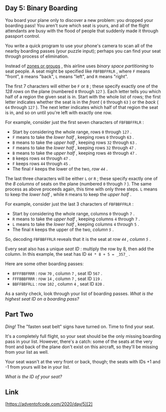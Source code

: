 ## Day 5: Binary Boarding

You board your plane only to discover a new problem: you dropped your boarding pass! You aren't sure which seat is yours, and all of the flight attendants are busy with the flood of people that suddenly made it through passport control.

You write a quick program to use your phone's camera to scan all of the nearby boarding passes (your puzzle input); perhaps you can find your seat through process of elimination.

Instead of [zones or groups][1] , this airline uses _binary space partitioning_ to seat people. A seat might be specified like `FBFBBFFRLR` , where `F` means "front", `B` means "back", `L` means "left", and `R` means "right".

The first 7 characters will either be `F` or `B` ; these specify exactly one of the _128 rows_ on the plane (numbered `0` through `127` ). Each letter tells you which half of a region the given seat is in. Start with the whole list of rows; the first letter indicates whether the seat is in the _front_ ( `0` through `63` ) or the _back_ ( `64` through `127` ). The next letter indicates which half of that region the seat is in, and so on until you're left with exactly one row.

For example, consider just the first seven characters of `FBFBBFFRLR` :

- Start by considering the whole range, rows `0` through `127` .
- `F` means to take the _lower half_ , keeping rows `0` through `63` .
- `B` means to take the _upper half_ , keeping rows `32` through `63` .
- `F` means to take the _lower half_ , keeping rows `32` through `47` .
- `B` means to take the _upper half_ , keeping rows `40` through `47` .
- `B` keeps rows `44` through `47` .
- `F` keeps rows `44` through `45` .
- The final `F` keeps the lower of the two, _row `44`_ .

The last three characters will be either `L` or `R` ; these specify exactly one of the _8 columns_ of seats on the plane (numbered `0` through `7` ). The same process as above proceeds again, this time with only three steps. `L` means to keep the _lower half_ , while `R` means to keep the _upper half_ .

For example, consider just the last 3 characters of `FBFBBFFRLR` :

- Start by considering the whole range, columns `0` through `7` .
- `R` means to take the _upper half_ , keeping columns `4` through `7` .
- `L` means to take the _lower half_ , keeping columns `4` through `5` .
- The final `R` keeps the upper of the two, _column `5`_ .

So, decoding `FBFBBFFRLR` reveals that it is the seat at _row `44` , column `5`_ .

Every seat also has a unique _seat ID_ : multiply the row by 8, then add the column. In this example, the seat has ID `44 * 8 + 5 = _357_` .

Here are some other boarding passes:

- `BFFFBBFRRR` : row `70` , column `7` , seat ID `567` .
- `FFFBBBFRRR` : row `14` , column `7` , seat ID `119` .
- `BBFFBBFRLL` : row `102` , column `4` , seat ID `820` .

As a sanity check, look through your list of boarding passes. _What is the highest seat ID on a boarding pass?_

## Part Two

_Ding!_ The "fasten seat belt" signs have turned on. Time to find your seat.

It's a completely full flight, so your seat should be the only missing boarding pass in your list. However, there's a catch: some of the seats at the very front and back of the plane don't exist on this aircraft, so they'll be missing from your list as well.

Your seat wasn't at the very front or back, though; the seats with IDs +1 and -1 from yours will be in your list.

_What is the ID of your seat?_

## Link

[https://adventofcode.com/2020/day/5][2]

[1]: https://www.youtube.com/watch?v=oAHbLRjF0vo
[2]: https://adventofcode.com/2020/day/5

